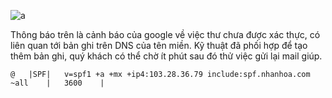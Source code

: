 ![a](https://f6-zpcloud.zdn.vn/86767582179844162/7aa0b782fb7c37226e6d.jpg)

Thông báo trên là cảnh báo của google về việc thư chưa được xác thực, có liên quan tới bản ghi trên DNS của tên miền.
Kỹ thuật đã phối hợp để tạo thêm bản ghi, quý khách có thể chờ ít phút sau đó thử việc gửi lại mail giúp.

```
@	|SPF|	v=spf1 +a +mx +ip4:103.28.36.79 include:spf.nhanhoa.com ~all	|	3600	|
```

